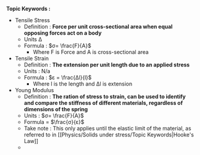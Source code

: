 **Topic Keywords :**
- Tensile Stress
	- Definition : **Force per unit cross-sectional area when equal opposing forces act on a body**
	- Units Δ
	- Formula : $σ= \frac{F}{A}$
		- Where F is Force and A is cross-sectional area
- Tensile Strain 
	- Definition : **The extension per unit length due to an applied stress**
	- Units : N/a
	- Formula : $ε = \frac{Δl}{l}$
		- Where l is the length and Δl is extension
- Young Modulus
	- Definition : **The ration of stress to strain, can be used to identify and compare the stiffness of different materials, regardless of dimensions of the spring**
	- Units : $σ= \frac{F}{A}$
	- Formula = $\frac{σ}{ε}$
	- Take note : This only applies until the elastic limit of the material, as referred to in [[Physics/Solids under stress/Topic Keywords|Hooke's Law]]
	- 